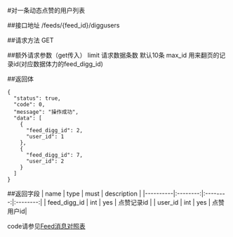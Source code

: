 #对一条动态点赞的用户列表

##接口地址
/feeds/{feed_id}/diggusers

##请求方法
GET

##额外请求参数（get传入）
limit 请求数据条数  默认10条
max_id 用来翻页的记录id(对应数据体力的feed_digg_id)


##返回体
```json5
{
  "status": true,
  "code": 0,
  "message": "操作成功",
  "data": [
    {
      "feed_digg_id": 2,
      "user_id": 1
    },
    {
      "feed_digg_id": 7,
      "user_id": 2
    }
  ]
}
```

##返回字段
| name     | type     | must     | description |
|----------|:--------:|:--------:|:--------:|
| feed_digg_id  | int      | yes      | 点赞记录id |
| user_id | int	  | yes		 | 点赞用户id|

code请参见[Feed消息对照表](Feed消息对照表.md)